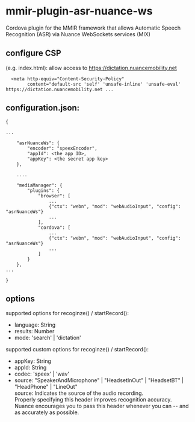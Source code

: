 # mmir-plugin-asr-nuance-ws

Cordova plugin for the MMIR framework that allows Automatic Speech Recognition (ASR) via Nuance WebSockets services (MIX)

## configure CSP

(e.g. index.html): allow access to https://dictation.nuancemobility.net
```
  <meta http-equiv="Content-Security-Policy"
        content="default-src 'self' 'unsafe-inline' 'unsafe-eval' https://dictation.nuancemobility.net ...
```


## configuration.json:
```
{

...

	"asrNuanceWs": {
		"encoder": "speexEncoder",
		"appId": <the app ID>,
		"appKey": <the secret app key>
	},

	....

	"mediaManager": {
    	"plugins": {
    		"browser": [
    			...
                {"ctx": "webn", "mod": "webAudioInput", "config": "asrNuanceWs"}
                ...
    		],
    		"cordova": [
    			...
                {"ctx": "webn", "mod": "webAudioInput", "config": "asrNuanceWs"}
                ...
    		]
    	}
    },
...

}
```

## options

supported options for recoginze() / startRecord():
 * language: String
 * results: Number
 * mode: 'search' | 'dictation'

supported custom options for recoginze() / startRecord():
 * appKey: String
 * appId: String
 * codec: 'speex' | 'wav'
 * source: "SpeakerAndMicrophone" | "HeadsetInOut" | "HeadsetBT" | "HeadPhone" | "LineOut"  
          source: Indicates the source of the audio recording.  
		  Properly specifying this header improves recognition accuracy.  
		  Nuance encourages you to pass this header whenever you can -- and as accurately as possible.
